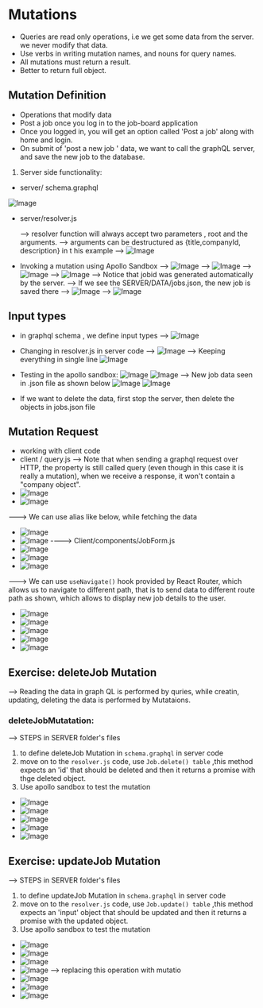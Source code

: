 # Mutations

- Queries are read only operations, i.e we get some data from the server. we never modify that data.
- Use verbs in writing mutation names, and nouns for query names.
- All mutations must return a result.
- Better to return full object.

## Mutation Definition

- Operations that modify data
- Post a job once you log in to the job-board application
- Once you logged in, you will get an option called 'Post a job' along with home and login.
- On submit of 'post a new job ' data, we want to call the graphQL server, and save the new job to the database.

1. Server side functionality:

- server/ schema.graphql

![Image](./Imgs/65.png)

- server/resolver.js

  --> resolver function will always accept two parameters , root and the arguments.
  --> arguments can be destructured
  as {title,companyId, description} in t his example
  --> ![Image](./Imgs//66.png)

- Invoking a mutation using Apollo Sandbox
  --> ![Image](./Imgs//67.png)
  --> ![Image](./Imgs//68.png)
  --> ![Image](./Imgs//69.png)
  --> ![Image](./Imgs/70.png)
  --> Notice that jobid was generated automatically by the server.
  --> If we see the SERVER/DATA/jobs.json, the new job is saved there
  --> ![Image](./Imgs/71.png)
  --> ![Image](./Imgs/72.png)

## Input types

- in graphql schema , we define input types
  --> ![Image](./Imgs/73.png)
- Changing in resolver.js in server code
  --> ![Image](./Imgs/74.png)
  --> Keeping everything in single line
  ![Image](./Imgs/75.png)
- Testing in the apollo sandbox:
  ![Image](./Imgs/76.png)
  ![Image](./Imgs/77.png)
  --> New job data seen in .json file as shown below
  ![Image](./Imgs/78.png)
  ![Image](./Imgs/79.png)

- If we want to delete the data, first stop the server, then delete the objects in jobs.json file

## Mutation Request

- working with client code
- client / query.js
  --> Note that when sending a graphql request over HTTP, the property is still called query (even though in this case it is really a mutation), when we receive a response, it won't contain a "company object".
- ![Image](./Imgs/80.png)
- ![Image](./Imgs/81.png)

---> We can use alias like below, while fetching the data

- ![Image](./Imgs/82.png)
- ![Image](./Imgs/83.png)
  ----> Client/components/JobForm.js
- ![Image](./Imgs/84.png)
- ![Image](./Imgs/85.png)
- ![Image](./Imgs/86.png)

---> We can use `useNavigate()` hook provided by React Router, which allows us to navigate to different path, that is to send data to different route path as shown, which allows to display new job details to the user.

- ![Image](./Imgs/87.png)
- ![Image](./Imgs/88.png)
- ![Image](./Imgs/89.png)
- ![Image](./Imgs/90.png)
- ![Image](./Imgs/91.png)

## Exercise: deleteJob Mutation

--> Reading the data in graph QL is performed by quries, while creatin, updating, deleting the data is performed by Mutataions.

### deleteJobMutatation:

--> STEPS in SERVER folder's files

1. to define deleteJob Mutation in `schema.graphql` in server code
2. move on to the `resolver.js` code, use `Job.delete() table` ,this method expects an 'id' that should be deleted and then it returns a promise with thge deleted object.
3. Use apollo sandbox to test the mutation

- ![Image](./Imgs/92.png)
- ![Image](./Imgs/93.png)
- ![Image](./Imgs/94.png)
- ![Image](./Imgs/95.png)
- ![Image](./Imgs/96.png)

## Exercise: updateJob Mutation

--> STEPS in SERVER folder's files

1. to define updateJob Mutation in `schema.graphql` in server code
2. move on to the `resolver.js` code, use `Job.update() table` ,this method expects an 'input' object that should be updated and then it returns a promise with the updated object.
3. Use apollo sandbox to test the mutation

- ![Image](./Imgs/97.png)
- ![Image](./Imgs/98.png)
- ![Image](./Imgs/99.png)
- ![Image](./Imgs/100.png)
  --> replacing this operation with mutatio
- ![Image](./Imgs/101.png)
- ![Image](./Imgs/102.png)
- ![Image](./Imgs/103.png)
